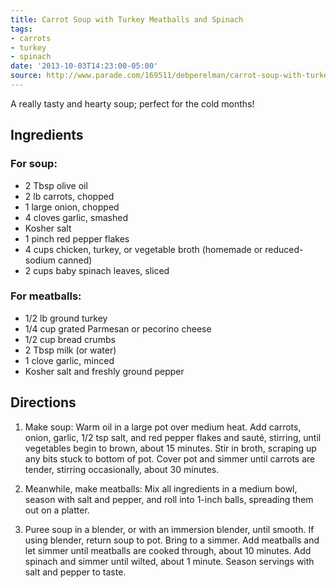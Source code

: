 ```yaml
---
title: Carrot Soup with Turkey Meatballs and Spinach
tags:
- carrots
- turkey
- spinach
date: '2013-10-03T14:23:00-05:00'
source: http://www.parade.com/169511/debperelman/carrot-soup-with-turkey-meatballs-and-spinach/
---
```

A really tasty and hearty soup; perfect for the cold months!

## Ingredients

### For soup:

-   2 Tbsp olive oil
-   2 lb carrots, chopped
-   1 large onion, chopped
-   4 cloves garlic, smashed
-   Kosher salt
-   1 pinch red pepper flakes
-   4 cups chicken, turkey, or vegetable broth (homemade or
    reduced-sodium canned)
-   2 cups baby spinach leaves, sliced

### For meatballs:

-   1/2 lb ground turkey
-   1/4 cup grated ­Parmesan or pecorino cheese
-   1/2 cup bread crumbs
-   2 Tbsp milk (or water)
-   1 clove garlic, minced
-   Kosher salt and freshly ground pepper

## Directions

1.  Make soup: Warm oil in a large pot over medium heat. Add carrots,
    onion, garlic, 1/2 tsp salt, and red pepper flakes and saut&eacute;,
    stirring, until vegetables begin to brown, about 15 minutes. Stir in
    broth, scraping up any bits stuck to bottom of pot. Cover pot and
    simmer until carrots are tender, stirring occasionally, about 30
    minutes.

2.  Meanwhile, make meatballs: Mix all ingredients in a medium bowl,
    season with salt and pepper, and roll into 1-inch balls, spreading
    them out on a platter.

3.  Puree soup in a blender, or with an
    immersion blender, until smooth. If using blender, return soup to
    pot. Bring to a simmer. Add meatballs and let simmer until meatballs
    are cooked through, about 10 minutes. Add spinach and simmer until
    wilted, about 1 minute. Season servings with salt and pepper to
    taste.
